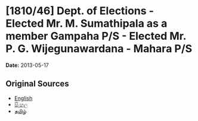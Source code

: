 # [1810/46] Dept. of Elections - Elected Mr. M. Sumathipala as a member Gampaha P/S - Elected Mr. P. G. Wijegunawardana - Mahara P/S

**Date:** 2013-05-17

## Original Sources

- [English](https://documents.gov.lk/view/extra-gazettes/2013/5/1810-46_E.pdf)
- [සිංහල](https://documents.gov.lk/view/extra-gazettes/2013/5/1810-46_S.pdf)
- [தமிழ்](https://documents.gov.lk/view/extra-gazettes/2013/5/1810-46_T.pdf)
